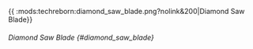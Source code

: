 {{ :mods:techreborn:diamond_saw_blade.png?nolink&200\|Diamond Saw
Blade}}

###### Diamond Saw Blade {#diamond_saw_blade}
